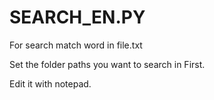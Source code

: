 # SEARCH_EN.PY
For search match word in file.txt

Set the folder paths you want to search in First.

Edit it with notepad.
